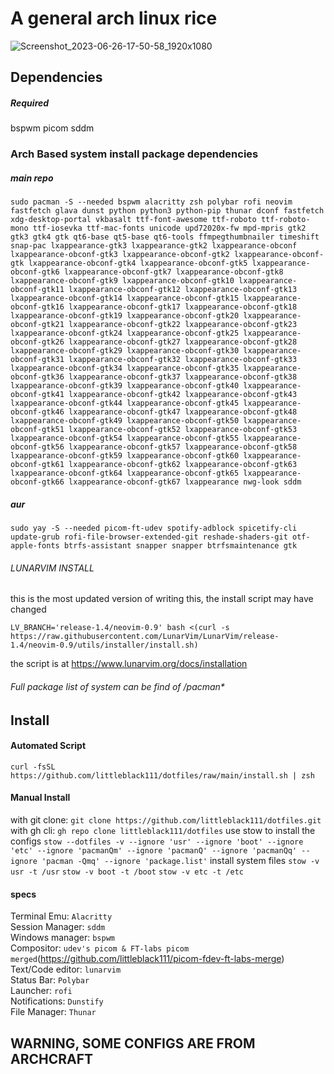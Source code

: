 # A general arch linux rice

![Screenshot_2023-06-26-17-50-58_1920x1080](https://github.com/littleblack111/dotfiles/assets/97672521/72b8bbf4-6658-407f-8225-d47d3e290d2a)

## Dependencies
##### Required
bspwm
picom
sddm

### Arch Based system install package dependencies
##### main repo
```
sudo pacman -S --needed bspwm alacritty zsh polybar rofi neovim fastfetch glava dunst python python3 python-pip thunar dconf fastfetch xdg-desktop-portal vkbasalt ttf-font-awesome ttf-roboto ttf-roboto-mono ttf-iosevka ttf-mac-fonts unicode upd72020x-fw mpd-mpris gtk2 gtk3 gtk4 gtk qt6-base qt5-base qt6-tools ffmpegthumbnailer timeshift snap-pac lxappearance-gtk3 lxappearance-gtk2 lxappearance-obconf lxappearance-obconf-gtk3 lxappearance-obconf-gtk2 lxappearance-obconf-gtk lxappearance-obconf-gtk4 lxappearance-obconf-gtk5 lxappearance-obconf-gtk6 lxappearance-obconf-gtk7 lxappearance-obconf-gtk8 lxappearance-obconf-gtk9 lxappearance-obconf-gtk10 lxappearance-obconf-gtk11 lxappearance-obconf-gtk12 lxappearance-obconf-gtk13 lxappearance-obconf-gtk14 lxappearance-obconf-gtk15 lxappearance-obconf-gtk16 lxappearance-obconf-gtk17 lxappearance-obconf-gtk18 lxappearance-obconf-gtk19 lxappearance-obconf-gtk20 lxappearance-obconf-gtk21 lxappearance-obconf-gtk22 lxappearance-obconf-gtk23 lxappearance-obconf-gtk24 lxappearance-obconf-gtk25 lxappearance-obconf-gtk26 lxappearance-obconf-gtk27 lxappearance-obconf-gtk28 lxappearance-obconf-gtk29 lxappearance-obconf-gtk30 lxappearance-obconf-gtk31 lxappearance-obconf-gtk32 lxappearance-obconf-gtk33 lxappearance-obconf-gtk34 lxappearance-obconf-gtk35 lxappearance-obconf-gtk36 lxappearance-obconf-gtk37 lxappearance-obconf-gtk38 lxappearance-obconf-gtk39 lxappearance-obconf-gtk40 lxappearance-obconf-gtk41 lxappearance-obconf-gtk42 lxappearance-obconf-gtk43 lxappearance-obconf-gtk44 lxappearance-obconf-gtk45 lxappearance-obconf-gtk46 lxappearance-obconf-gtk47 lxappearance-obconf-gtk48 lxappearance-obconf-gtk49 lxappearance-obconf-gtk50 lxappearance-obconf-gtk51 lxappearance-obconf-gtk52 lxappearance-obconf-gtk53 lxappearance-obconf-gtk54 lxappearance-obconf-gtk55 lxappearance-obconf-gtk56 lxappearance-obconf-gtk57 lxappearance-obconf-gtk58 lxappearance-obconf-gtk59 lxappearance-obconf-gtk60 lxappearance-obconf-gtk61 lxappearance-obconf-gtk62 lxappearance-obconf-gtk63 lxappearance-obconf-gtk64 lxappearance-obconf-gtk65 lxappearance-obconf-gtk66 lxappearance-obconf-gtk67 lxappearance nwg-look sddm
```
##### aur
```
sudo yay -S --needed picom-ft-udev spotify-adblock spicetify-cli update-grub rofi-file-browser-extended-git reshade-shaders-git otf-apple-fonts btrfs-assistant snapper snapper btrfsmaintenance gtk
```
###### LUNARVIM INSTALL
this is the most updated version of writing this, the install script may have changed
```
LV_BRANCH='release-1.4/neovim-0.9' bash <(curl -s https://raw.githubusercontent.com/LunarVim/LunarVim/release-1.4/neovim-0.9/utils/installer/install.sh)
```
the script is at https://www.lunarvim.org/docs/installation

###### Full package list of system can be find of /pacman*

## Install
#### Automated Script
`curl -fsSL https://github.com/littleblack111/dotfiles/raw/main/install.sh | zsh`

#### Manual Install
with git clone:
`git clone https://github.com/littleblack111/dotfiles.git`
with gh cli:
`gh repo clone littleblack111/dotfiles`
use stow to install the configs
`stow --dotfiles -v --ignore 'usr' --ignore 'boot' --ignore 'etc' --ignore 'pacmanQm' --ignore 'pacmanQ' --ignore 'pacmanQq' --ignore 'pacman -Qmq' --ignore 'package.list'`
install system files
`stow -v usr -t /usr`
`stow -v boot -t /boot`
`stow -v etc -t /etc`

#### specs
Terminal Emu: `Alacritty`\
Session Manager: `sddm`\
Windows manager: `bspwm`\
Compositor: `udev's picom & FT-labs picom merged`(https://github.com/littleblack111/picom-fdev-ft-labs-merge) \
Text/Code editor: `lunarvim`\
Status Bar: `Polybar`\
Launcher: `rofi`\
Notifications: `Dunstify`\
File Manager: `Thunar` 

## WARNING, SOME CONFIGS ARE FROM ARCHCRAFT
